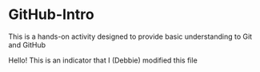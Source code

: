 # GitHub-Intro
This is a hands-on activity designed to provide basic understanding to Git and GitHub

Hello! This is an indicator that I (Debbie) modified this file